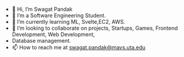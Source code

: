 - 👋 Hi, I’m Swagat Pandak
- 👀 I’m a Software Engineering Student.
- 🌱 I’m currently learning  ML, Svelte,EC2, AWS.
- 💞️ I’m looking to collaborate on projects, Startups, Games, Frontend Development, Web Development,
- Database management.
- 📫 How to reach me  at swagat.pandak@mavs.uta.edu

